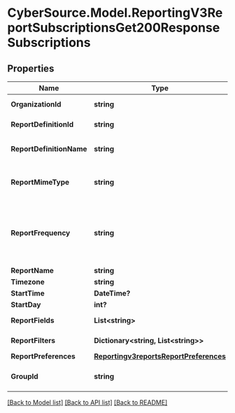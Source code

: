 # CyberSource.Model.ReportingV3ReportSubscriptionsGet200ResponseSubscriptions
## Properties

Name | Type | Description | Notes
------------ | ------------- | ------------- | -------------
**OrganizationId** | **string** | Selected Organization Id | [optional] 
**ReportDefinitionId** | **string** | Report Definition Id | [optional] 
**ReportDefinitionName** | **string** | Report Definition Class | [optional] 
**ReportMimeType** | **string** | Report Format                          Valid values: - application/xml - text/csv  | [optional] 
**ReportFrequency** | **string** | &#39;Report Frequency&#39;  Valid values: - DAILY - WEEKLY - MONTHLY - ADHOC  | [optional] 
**ReportName** | **string** | Report Name | [optional] 
**Timezone** | **string** | Time Zone | [optional] 
**StartTime** | **DateTime?** | Start Time | [optional] 
**StartDay** | **int?** | Start Day | [optional] 
**ReportFields** | **List&lt;string&gt;** | List of all fields String values | [optional] 
**ReportFilters** | **Dictionary&lt;string, List&lt;string&gt;&gt;** | List of filters to apply | [optional] 
**ReportPreferences** | [**Reportingv3reportsReportPreferences**](Reportingv3reportsReportPreferences.md) |  | [optional] 
**GroupId** | **string** | Id for the selected group. | [optional] 

[[Back to Model list]](../README.md#documentation-for-models) [[Back to API list]](../README.md#documentation-for-api-endpoints) [[Back to README]](../README.md)

